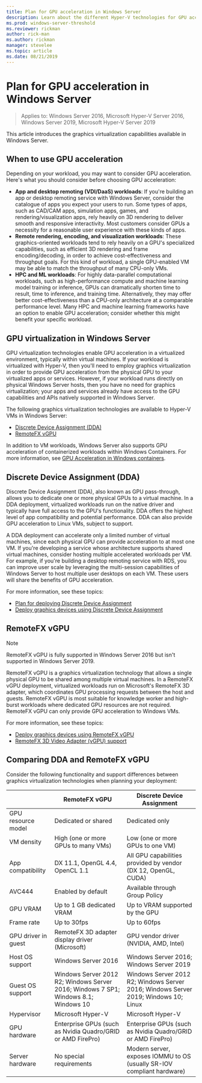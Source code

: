 ```yaml
---
title: Plan for GPU acceleration in Windows Server
description: Learn about the different Hyper-V technologies for GPU acceleration, including DDA and RemoteFX vGPU
ms.prod: windows-server-threshold
ms.reviewer: rickman
author: rick-man
ms.author: rickman
manager: stevelee
ms.topic: article
ms.date: 08/21/2019
---
```


# Plan for GPU acceleration in Windows Server

> Applies to: Windows Server 2016, Microsoft Hyper-V Server 2016, Windows Server 2019, Microsoft Hyper-V Server 2019

This article introduces the graphics virtualization capabilities available in Windows Server.

## When to use GPU acceleration

Depending on your workload, you may want to consider GPU acceleration. Here's what you should consider before choosing GPU acceleration:

- **App and desktop remoting (VDI/DaaS) workloads**: If you're building an app or desktop remoting service with Windows Server, consider the catalogue of apps you expect your users to run. Some types of apps, such as CAD/CAM apps, simulation apps, games, and rendering/visualization apps, rely heavily on 3D rendering to deliver smooth and responsive interactivity. Most customers consider GPUs a necessity for a reasonable user experience with these kinds of apps.
- **Remote rendering, encoding, and visualization workloads**: These graphics-oriented workloads tend to rely heavily on a GPU's specialized capabilities, such as efficient 3D rendering and frame encoding/decoding, in order to achieve cost-effectiveness and throughput goals. For this kind of workload, a single GPU-enabled VM may be able to match the throughput of many CPU-only VMs.
- **HPC and ML workloads**: For highly data-parallel computational workloads, such as high-performance compute and machine learning model training or inference, GPUs can dramatically shorten time to result, time to inference, and training time. Alternatively, they may offer better cost-effectiveness than a CPU-only architecture at a comparable performance level. Many HPC and machine learning frameworks have an option to enable GPU acceleration; consider whether this might benefit your specific workload.

## GPU virtualization in Windows Server

GPU virtualization technologies enable GPU acceleration in a virtualized environment, typically within virtual machines. If your workload is virtualized with Hyper-V, then you'll need to employ graphics virtualization in order to provide GPU acceleration from the physical GPU to your virtualized apps or services. However, if your workload runs directly on physical Windows Server hosts, then you have no need for graphics virtualization; your apps and services already have access to the GPU capabilities and APIs natively supported in Windows Server.

The following graphics virtualization technologies are available to Hyper-V VMs in Windows Server:

- [Discrete Device Assignment (DDA)](#discrete-device-assignment-dda)
- [RemoteFX vGPU](#remotefx-vgpu)

In addition to VM workloads, Windows Server also supports GPU acceleration of containerized workloads within Windows Containers. For more information, see [GPU Acceleration in Windows containers](https://docs.microsoft.com/virtualization/windowscontainers/deploy-containers/gpu-acceleration).

## Discrete Device Assignment (DDA)

Discrete Device Assignment (DDA), also known as GPU pass-through, allows you to dedicate one or more physical GPUs to a virtual machine. In a DDA deployment, virtualized workloads run on the native driver and typically have full access to the GPU's functionality. DDA offers the highest level of app compatibility and potential performance. DDA can also provide GPU acceleration to Linux VMs, subject to support.

A DDA deployment can accelerate only a limited number of virtual machines, since each physical GPU can provide acceleration to at most one VM. If you're developing a service whose architecture supports shared virtual machines, consider hosting multiple accelerated workloads per VM. For example, if you're building a desktop remoting service with RDS, you can improve user scale by leveraging the multi-session capabilities of Windows Server to host multiple user desktops on each VM. These users will share the benefits of GPU acceleration.

For more information, see these topics:

- [Plan for deploying Discrete Device Assignment](plan-for-deploying-devices-using-discrete-device-assignment.md)
- [Deploy graphics devices using Discrete Device Assignment](../deploy/Deploying-graphics-devices-using-dda.md)

## RemoteFX vGPU

> [!NOTE]
> RemoteFX vGPU is fully supported in Windows Server 2016 but isn't supported in Windows Server 2019.

RemoteFX vGPU is a graphics virtualization technology that allows a single physical GPU to be shared among multiple virtual machines. In a RemoteFX vGPU deployment, virtualized workloads run on Microsoft's RemoteFX 3D adapter, which coordinates GPU processing requests between the host and guests. RemoteFX vGPU is most suitable for knowledge worker and high-burst workloads where dedicated GPU resources are not required. RemoteFX vGPU can only provide GPU acceleration to Windows VMs.

For more information, see these topics:

- [Deploy graphics devices using RemoteFX vGPU](../deploy/deploy-graphics-devices-using-remotefx-vgpu.md)
- [RemoteFX 3D Video Adapter (vGPU) support](../../../remote/remote-desktop-services/rds-supported-config.md#remotefx-3d-video-adapter-vgpu-support)

## Comparing DDA and RemoteFX vGPU

Consider the following functionality and support differences between graphics virtualization technologies when planning your deployment:

|                       | RemoteFX vGPU                                                                       | Discrete Device Assignment                                                          |
|-----------------------|-------------------------------------------------------------------------------------|-------------------------------------------------------------------------------------|
| GPU resource model    | Dedicated or shared                                                                 | Dedicated only                                                                      |
| VM density            | High (one or more GPUs to many VMs)                                                 | Low (one or more GPUs to one VM)                                                    |
| App compatibility     | DX 11.1, OpenGL 4.4, OpenCL 1.1                                                     | All GPU capabilities provided by vendor (DX 12, OpenGL, CUDA)                       |
| AVC444                | Enabled by default                                                                  | Available through Group Policy                                                      |
| GPU VRAM              | Up to 1 GB dedicated VRAM                                                           | Up to VRAM supported by the GPU                                                     |
| Frame rate            | Up to 30fps                                                                         | Up to 60fps                                                                         |
| GPU driver in guest   | RemoteFX 3D adapter display driver (Microsoft)                                      | GPU vendor driver (NVIDIA, AMD, Intel)                                              |
| Host OS support       | Windows Server 2016                                                                 | Windows Server 2016; Windows Server 2019                                            |
| Guest OS support      | Windows Server 2012 R2; Windows Server 2016; Windows 7 SP1; Windows 8.1; Windows 10 | Windows Server 2012 R2; Windows Server 2016; Windows Server 2019; Windows 10; Linux |
| Hypervisor            | Microsoft Hyper-V                                                                   | Microsoft Hyper-V                                                                   |
| GPU hardware          | Enterprise GPUs (such as Nvidia Quadro/GRID or AMD FirePro)                         | Enterprise GPUs (such as Nvidia Quadro/GRID or AMD FirePro)                         |
| Server hardware       | No special requirements                                                             | Modern server, exposes IOMMU to OS (usually SR-IOV compliant hardware)              |
